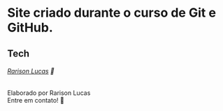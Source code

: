 # **Site criado durante o curso de Git e GitHub.**
## Tech

###### [Rarison Lucas](https://exemplo.com/) 🚀
Elaborado por Rarison Lucas <br>
Entre em contato! 👋
